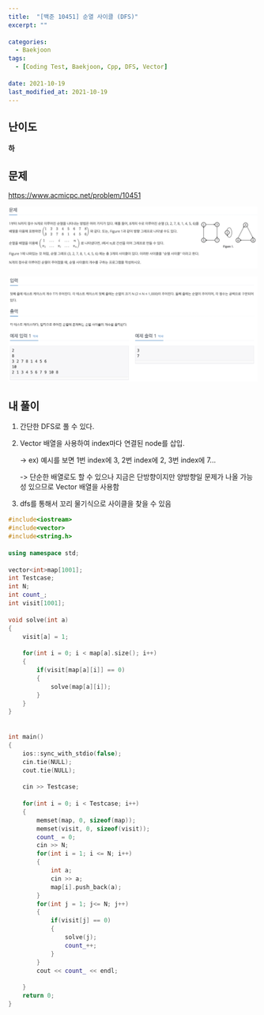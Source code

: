 ```yaml
---
title:  "[백준 10451] 순열 사이클 (DFS)"
excerpt: ""

categories:
  - Baekjoon
tags:
  - [Coding Test, Baekjoon, Cpp, DFS, Vector]
 
date: 2021-10-19
last_modified_at: 2021-10-19
---
```




## 난이도

#### 하

## 문제

https://www.acmicpc.net/problem/10451

![image-20211019034623338](/assets/images/image-20211019034623338.png)

![image-20211019034639320](/assets/images/image-20211019034639320.png)



## 내 풀이

1. 간단한 DFS로 풀 수 있다.

2. Vector 배열을 사용하여 index마다 연결된 node를 삽입.

   -> ex) 예시를 보면 1번 index에 3, 2번 index에 2, 3번 index에 7...

   -> 단순한 배열로도 할 수 있으나 지금은 단방향이지만 양방향일 문제가 나올 가능성 있으므로 Vector 배열을 사용함

3. dfs를 통해서 꼬리 물기식으로 사이클을 찾을 수 있음



```c++
#include<iostream>
#include<vector>
#include<string.h>

using namespace std;

vector<int>map[1001];
int Testcase;
int N;
int count_;
int visit[1001];

void solve(int a)
{
    visit[a] = 1;

    for(int i = 0; i < map[a].size(); i++)
    {
        if(visit[map[a][i]] == 0)
        {
            solve(map[a][i]);
        }
    }   
}


int main()
{   
    ios::sync_with_stdio(false);
    cin.tie(NULL);
    cout.tie(NULL);

    cin >> Testcase;

    for(int i = 0; i < Testcase; i++)
    {
        memset(map, 0, sizeof(map));
        memset(visit, 0, sizeof(visit));
        count_ = 0;
        cin >> N;
        for(int i = 1; i <= N; i++)
        {
            int a;
            cin >> a;
            map[i].push_back(a);
        }
        for(int j = 1; j<= N; j++)
        {
            if(visit[j] == 0)
            {
                solve(j);
                count_++;
            }
        }
        cout << count_ << endl;
        
    }
    return 0;
}
```



